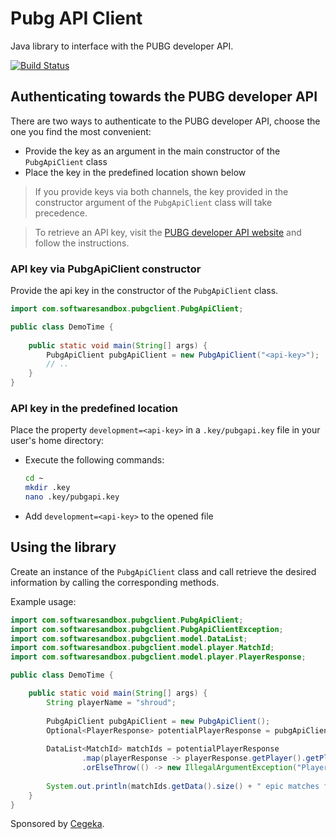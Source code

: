 # Pubg API Client
Java library to interface with the PUBG developer API.

[![Build Status](https://travis-ci.org/SoftwareSandbox/pubg-api-client.svg)](https://travis-ci.org/SoftwareSandbox/pubg-api-client)

## Authenticating towards the PUBG developer API
There are two ways to authenticate to the PUBG developer API, choose the one you find the most convenient:
- Provide the key as an argument in the main constructor of the `PubgApiClient` class
- Place the key in the predefined location shown below

> If you provide keys via both channels, the key provided in the constructor argument of the `PubgApiClient` class will take precedence.

> To retrieve an API key, visit the [PUBG developer API website](https://documentation.playbattlegrounds.com/en/api-keys.html) and follow the instructions.

### API key via PubgApiClient constructor
Provide the api key in the constructor of the `PubgApiClient` class.

```java
import com.softwaresandbox.pubgclient.PubgApiClient;

public class DemoTime {
    
    public static void main(String[] args) {
        PubgApiClient pubgApiClient = new PubgApiClient("<api-key>");
        // ..
    }
}
```

### API key in the predefined location
Place the property `development=<api-key>` in a `.key/pubgapi.key` file in your user's home directory:

- Execute the following commands:
    ```bash
    cd ~
    mkdir .key
    nano .key/pubgapi.key
    ```
- Add `development=<api-key>` to the opened file

## Using the library
Create an instance of the `PubgApiClient` class and call retrieve the desired information by calling the corresponding methods.  

Example usage:
```java
import com.softwaresandbox.pubgclient.PubgApiClient;
import com.softwaresandbox.pubgclient.PubgApiClientException;
import com.softwaresandbox.pubgclient.model.DataList;
import com.softwaresandbox.pubgclient.model.player.MatchId;
import com.softwaresandbox.pubgclient.model.player.PlayerResponse;

public class DemoTime {

    public static void main(String[] args) {
        String playerName = "shroud";
        
        PubgApiClient pubgApiClient = new PubgApiClient();
        Optional<PlayerResponse> potentialPlayerResponse = pubgApiClient.getPlayerByName(playerName, "pc-na");
    
        DataList<MatchId> matchIds = potentialPlayerResponse
                .map(playerResponse -> playerResponse.getPlayer().getPlayerRelationships().getMatchIds())
                .orElseThrow(() -> new IllegalArgumentException("Player " + playerName + " not found!"));
    
        System.out.println(matchIds.getData().size() + " epic matches found for player " + playerName);
    }
}
```

Sponsored by [Cegeka](https://www.cegeka.com/).